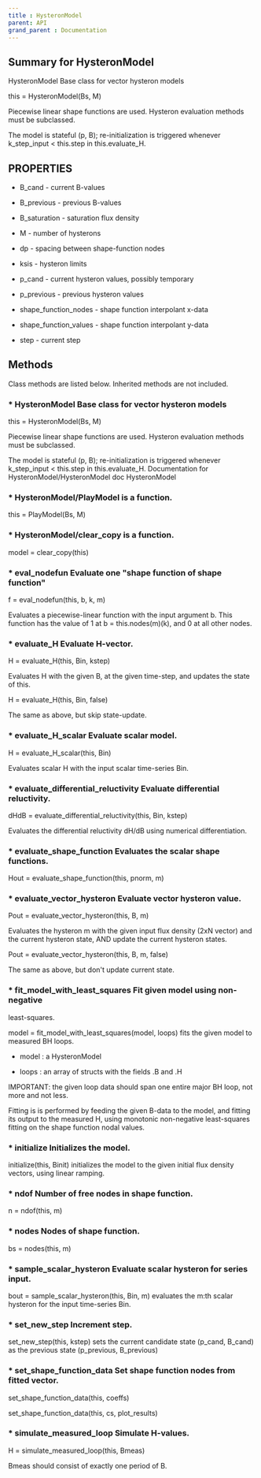 ```yaml
---
title : HysteronModel
parent: API
grand_parent : Documentation
---
```

## Summary for HysteronModel
HysteronModel Base class for vector hysteron models

this = HysteronModel(Bs, M)

Piecewise linear shape functions are used. Hysteron evaluation
methods must be subclassed.

The model is stateful (p, B); re-initialization is triggered whenever
k_step_input < this.step in this.evaluate_H.
## PROPERTIES
* B_cand - current B-values

* B_previous - previous B-values

* B_saturation - saturation flux density

* M - number of hysterons

* dp - spacing between shape-function nodes

* ksis - hysteron limits

* p_cand - current hysteron values, possibly temporary

* p_previous - previous hysteron values

* shape_function_nodes - shape function interpolant x-data

* shape_function_values - shape function interpolant y-data

* step - current step

## Methods
Class methods are listed below. Inherited methods are not included.
### * HysteronModel Base class for vector hysteron models

this = HysteronModel(Bs, M)

Piecewise linear shape functions are used. Hysteron evaluation
methods must be subclassed.

The model is stateful (p, B); re-initialization is triggered whenever
k_step_input < this.step in this.evaluate_H.
Documentation for HysteronModel/HysteronModel
doc HysteronModel

### * HysteronModel/PlayModel is a function.
this = PlayModel(Bs, M)

### * HysteronModel/clear_copy is a function.
model = clear_copy(this)

### * eval_nodefun Evaluate one "shape function of shape function"

f = eval_nodefun(this, b, k, m)

Evaluates a piecewise-linear function with the input
argument b. This function has the value of 1 at
b = this.nodes(m)(k), and 0 at all other nodes.

### * evaluate_H Evaluate H-vector.

H = evaluate_H(this, Bin, kstep)

Evaluates H with the given B, at the given time-step, and updates the
state of this.

H = evaluate_H(this, Bin, false)

The same as above, but skip state-update.

### * evaluate_H_scalar Evaluate scalar model.

H = evaluate_H_scalar(this, Bin)

Evaluates scalar H with the input scalar time-series Bin.

### * evaluate_differential_reluctivity Evaluate differential reluctivity.

dHdB = evaluate_differential_reluctivity(this, Bin, kstep)

Evaluates the differential reluctivity dH/dB using numerical
differentiation.

### * evaluate_shape_function Evaluates the scalar shape functions.

Hout = evaluate_shape_function(this, pnorm, m)

### * evaluate_vector_hysteron Evaluate vector hysteron value.

Pout = evaluate_vector_hysteron(this, B, m)

Evaluates the hysteron m with the given input flux density (2xN
vector) and the current hysteron state, AND update the current
hysteron states.

Pout = evaluate_vector_hysteron(this, B, m, false)

The same as above, but don't update current state.

### * fit_model_with_least_squares Fit given model using non-negative
least-squares.

model = fit_model_with_least_squares(model, loops) fits the given model
to measured BH loops.

* model : a HysteronModel

* loops : an array of structs with the fields .B and .H

IMPORTANT: the given loop data should span one entire major BH loop, not
more and not less.

Fitting is is performed by feeding the given B-data to the model, and
fitting its output to the measured H, using monotonic non-negative
least-squares fitting on the shape function nodal values.

### * initialize Initializes the model.

initialize(this, Binit) initializes the model to the given initial flux
density vectors, using linear ramping.

### * ndof Number of free nodes in shape function.

n = ndof(this, m)

### * nodes Nodes of shape function.

bs = nodes(this, m)

### * sample_scalar_hysteron Evaluate scalar hysteron for series input.

bout = sample_scalar_hysteron(this, Bin, m) evaluates the m:th
scalar hysteron for the input time-series Bin.

### * set_new_step Increment step.

set_new_step(this, kstep) sets the current candidate state (p_cand,
B_cand) as the previous state (p_previous, B_previous)

### * set_shape_function_data Set shape function nodes from fitted vector.

set_shape_function_data(this, coeffs)

set_shape_function_data(this, cs, plot_results)

### * simulate_measured_loop Simulate H-values.

H = simulate_measured_loop(this, Bmeas)

Bmeas should consist of exactly one period of B.

